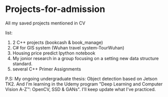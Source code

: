 # Projects-for-admission
All my saved projects mentioned in CV 

list:
1. 2 C++ projects (bookcash & book_manage) 
2. C# for GIS system (Wuhan travel system-TourWuhan)
3. Housing price predict Ipython notebook 
4. My jonior research in a group focusing on a setting new data structure standard.
5. several C++ Primer Assignments

P.S: My ongoing undergraduate thesis: Object detection based on Jetson TK2. And I'm learning in the Udemy program "Deep Learning and Computer Vision A-Z™: OpenCV, SSD & GANs". I'll keep update what I've practiced.
